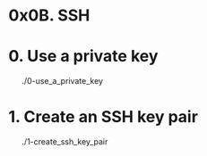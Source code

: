 # 0x0B. SSH


# 0. Use a private key

<ul>
    ./0-use_a_private_key
</ul>

# 1. Create an SSH key pair


<ul>
    ./1-create_ssh_key_pair
</ul>